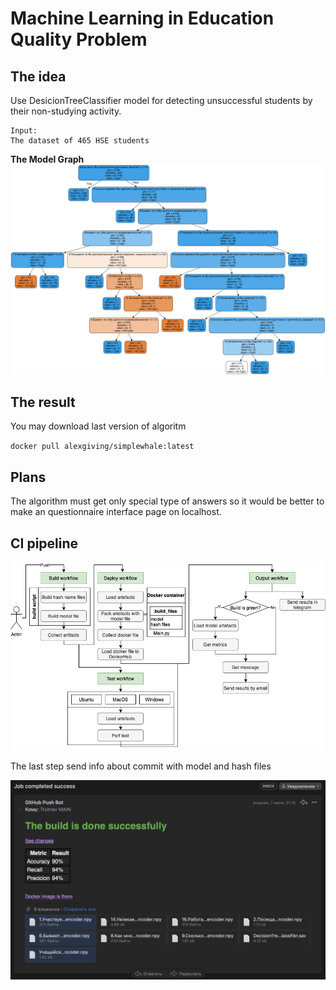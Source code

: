 # Machine Learning in Education Quality Problem

## The idea

Use DesicionTreeClassifier model for detecting unsuccessful students by their non-studying activity.

```
Input: 
The dataset of 465 HSE students
```

**The Model Graph**
![](img/outfile1.png)

## The result

You may download last version of algoritm

`docker pull alexgiving/simplewhale:latest`

## Plans
The algorithm must get only special type of answers so it would be better to make an questionnaire interface page on localhost.

## CI pipeline

![](support/CI.png)

The last step send info about commit with model and hash files

![](support/mail.png)